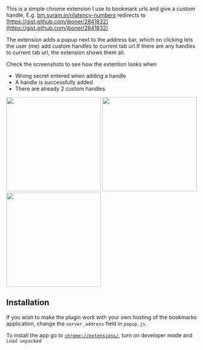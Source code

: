 This is a simple chrome extension I use to bookmark urls and give a custom handle,
E.g. [bm.suram.in/r/latency-numbers](http://bm.suram.in/r/latency-numbers) redirects 
to [https://gist.github.com/jboner/2841832](https://gist.github.com/jboner/2841832)

The extension adds a popup next to the address bar, which on clicking lets the 
user (me) add custom handles to current tab url.If there are any handles to 
current tab url, the extension shows them all. 

Check the screenshots to see how the extention looks when
- Wrong secret entered when adding a handle
- A handle is successfully added
- There are already 2 custom handles

<img src='https://yesteapea.com/public/images/bm/wrong-secret.png' height=250>
<img src='https://yesteapea.com/public/images/bm/added-bm.png' height=250>
<img src='https://yesteapea.com/public/images/bm/two-bm.png' height=250>

## Installation
If you wish to make the plugin work with your own hosting of the bookmarks application,
change the `server_address` field in `popup.js`.

To install the app go to [`chrome://extensions/`](chrome://extensions/), turn on developer mode and `Load unpacked`

